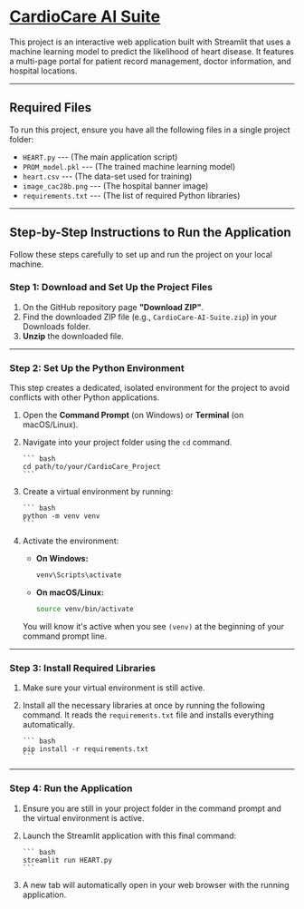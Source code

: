 #  [CardioCare AI Suite](https://cardiocare-ai-suite.streamlit.app/)

This project is an interactive web application built with Streamlit that uses a machine learning model to predict the likelihood of heart disease. It features a multi-page portal for patient record management, doctor information, and hospital locations.

------------------------------------------------------------------------

## Required Files

To run this project, ensure you have all the following files in a single project folder:
- `HEART.py`  --- (The main application script)
- `PROM_model.pkl`  --- (The trained machine learning model)
- `heart.csv`  --- (The data-set used for training)
- `image_cac28b.png`  --- (The hospital banner image)
- `requirements.txt` --- (The list of required Python libraries)

------------------------------------------------------------------------

## Step-by-Step Instructions to Run the Application

Follow these steps carefully to set up and run the project on your local machine.


### Step 1: Download and Set Up the Project Files

1.  On the GitHub repository page **"Download ZIP"**.
2.  Find the downloaded ZIP file (e.g., `CardioCare-AI-Suite.zip`) in your Downloads folder.
3.  **Unzip** the downloaded file.

------------------------------------------------------------------------

### Step 2: Set Up the Python Environment

This step creates a dedicated, isolated environment for the project to avoid conflicts with other Python applications.

1.  Open the **Command Prompt** (on Windows) or **Terminal** (on macOS/Linux).

2.  Navigate into your project folder using the `cd` command.

        ``` bash
        cd path/to/your/CardioCare_Project
        ```

3.  Create a virtual environment by running:

        ``` bash
        python -m venv venv
        ```

4.  Activate the environment:
    * **On Windows:**
        
        ``` bash
        venv\Scripts\activate
        ```
        
    * **On macOS/Linux:** 
        
        ``` bash
        source venv/bin/activate
        ```
        
    You will know it's active when you see `(venv)` at the beginning of your command prompt line.

------------------------------------------------------------------------

### Step 3: Install Required Libraries

1.  Make sure your virtual environment is still active.

2.  Install all the necessary libraries at once by running the following command. 
    It reads the `requirements.txt` file and installs everything automatically. 
        
        ``` bash
        pip install -r requirements.txt
        ```
    
------------------------------------------------------------------------

### Step 4: Run the Application

1.  Ensure you are still in your project folder in the command prompt and the virtual environment is active.

2.  Launch the Streamlit application with this final command:  
        
        ``` bash
        streamlit run HEART.py
        ```

3.  A new tab will automatically open in your web browser with the running application.
